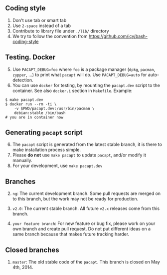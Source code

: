 ## Coding style

1. Don't use tab or smart tab
2. Use `2-space` instead of a tab
3. Contribute to library file under `./lib/` directory
5. We try to follow the convention from
    https://github.com/icy/bash-coding-style

## Testing. Docker

5. Use `PACAPT_DEBUG=foo` where `foo` is a package manager
   (`dpkg`, `pacman`, `zypper`, ...) to print what `pacapt` will do.
   Use `PACAPT_DEBUG=auto` for auto-detection.
6. You can use `docker` for testing, by mounting the `pacapt.dev` script
   to the container. See also `docker.i` section in `Makefile`. Example:

````
$ make pacapt.dev
$ docker run --rm -ti \
    -v $PWD/pacapt.dev:/usr/bin/pacman \
    debian:stable /bin/bash
# you are in container now
````

## Generating `pacapt` script

6. The `pacapt` script is generated from the latest stable branch,
   it is there to make installation process simple.
7. Please **do not** use `make pacapt` to update `pacapt`,
   and/or modify it manually.
8. For your development, use `make pacapt.dev`

## Branches

2. `ng`:
    The current development branch.
    Some pull requests are merged on to this branch,
    but the work may not be ready for production.
3. `v2.0`:
    The current stable branch.
    All future `v2.x` releases come from this branch.

5. `your feature branch`:
    For new feature or bug fix, please work on your own branch
    and create pull request.
    Do not put different ideas on a same branch
    because that makes future tracking harder.

## Closed branches

1. `master`:
    The old stable code of the `pacapt`.
    This branch is closed on May 4th, 2014.
